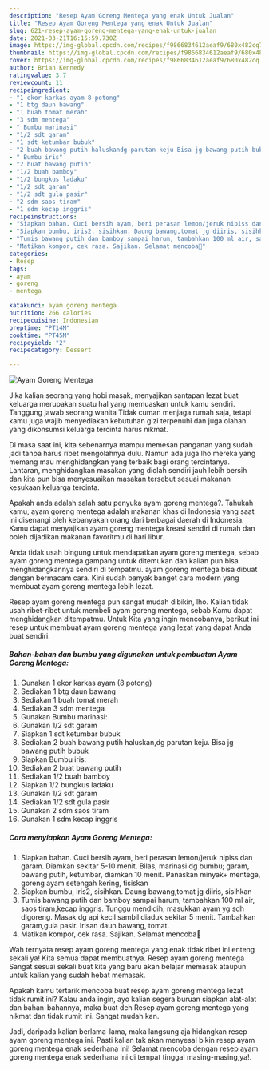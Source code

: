 ```yaml
---
description: "Resep Ayam Goreng Mentega yang enak Untuk Jualan"
title: "Resep Ayam Goreng Mentega yang enak Untuk Jualan"
slug: 621-resep-ayam-goreng-mentega-yang-enak-untuk-jualan
date: 2021-03-21T16:15:59.730Z
image: https://img-global.cpcdn.com/recipes/f9866834612aeaf9/680x482cq70/ayam-goreng-mentega-foto-resep-utama.jpg
thumbnail: https://img-global.cpcdn.com/recipes/f9866834612aeaf9/680x482cq70/ayam-goreng-mentega-foto-resep-utama.jpg
cover: https://img-global.cpcdn.com/recipes/f9866834612aeaf9/680x482cq70/ayam-goreng-mentega-foto-resep-utama.jpg
author: Brian Kennedy
ratingvalue: 3.7
reviewcount: 11
recipeingredient:
- "1 ekor karkas ayam 8 potong"
- "1 btg daun bawang"
- "1 buah tomat merah"
- "3 sdm mentega"
- " Bumbu marinasi"
- "1/2 sdt garam"
- "1 sdt ketumbar bubuk"
- "2 buah bawang putih haluskandg parutan keju Bisa jg bawang putih bubuk"
- " Bumbu iris"
- "2 buat bawang putih"
- "1/2 buah bamboy"
- "1/2 bungkus ladaku"
- "1/2 sdt garam"
- "1/2 sdt gula pasir"
- "2 sdm saos tiram"
- "1 sdm kecap inggris"
recipeinstructions:
- "Siapkan bahan. Cuci bersih ayam, beri perasan lemon/jeruk nipiss dan garam. Diamkan sekitar 5-10 menit. Bilas, marinasi dg bumbu; garam, bawang putih, ketumbar, diamkan 10 menit. Panaskan minyak+ mentega, goreng ayam setengah kering, tisiskan"
- "Siapkan bumbu, iris2, sisihkan. Daung bawang,tomat jg diiris, sisihkan"
- "Tumis bawang putih dan bamboy sampai harum, tambahkan 100 ml air, saos tiram,kecap inggris. Tunggu mendidih, masukkan ayam yg sdh digoreng. Masak dg api kecil sambil diaduk sekitar 5 menit. Tambahkan garam,gula pasir. Irisan daun bawang, tomat."
- "Matikan kompor, cek rasa. Sajikan. Selamat mencoba👏"
categories:
- Resep
tags:
- ayam
- goreng
- mentega

katakunci: ayam goreng mentega 
nutrition: 266 calories
recipecuisine: Indonesian
preptime: "PT14M"
cooktime: "PT45M"
recipeyield: "2"
recipecategory: Dessert

---
```



![Ayam Goreng Mentega](https://img-global.cpcdn.com/recipes/f9866834612aeaf9/680x482cq70/ayam-goreng-mentega-foto-resep-utama.jpg)

Jika kalian seorang yang hobi masak, menyajikan santapan lezat buat keluarga merupakan suatu hal yang memuaskan untuk kamu sendiri. Tanggung jawab seorang  wanita Tidak cuman menjaga rumah saja, tetapi kamu juga wajib menyediakan kebutuhan gizi terpenuhi dan juga olahan yang dikonsumsi keluarga tercinta harus nikmat.

Di masa  saat ini, kita sebenarnya mampu memesan panganan yang sudah jadi tanpa harus ribet mengolahnya dulu. Namun ada juga lho mereka yang memang mau menghidangkan yang terbaik bagi orang tercintanya. Lantaran, menghidangkan masakan yang diolah sendiri jauh lebih bersih dan kita pun bisa menyesuaikan masakan tersebut sesuai makanan kesukaan keluarga tercinta. 



Apakah anda adalah salah satu penyuka ayam goreng mentega?. Tahukah kamu, ayam goreng mentega adalah makanan khas di Indonesia yang saat ini disenangi oleh kebanyakan orang dari berbagai daerah di Indonesia. Kamu dapat menyajikan ayam goreng mentega kreasi sendiri di rumah dan boleh dijadikan makanan favoritmu di hari libur.

Anda tidak usah bingung untuk mendapatkan ayam goreng mentega, sebab ayam goreng mentega gampang untuk ditemukan dan kalian pun bisa menghidangkannya sendiri di tempatmu. ayam goreng mentega bisa dibuat dengan bermacam cara. Kini sudah banyak banget cara modern yang membuat ayam goreng mentega lebih lezat.

Resep ayam goreng mentega pun sangat mudah dibikin, lho. Kalian tidak usah ribet-ribet untuk membeli ayam goreng mentega, sebab Kamu dapat menghidangkan ditempatmu. Untuk Kita yang ingin mencobanya, berikut ini resep untuk membuat ayam goreng mentega yang lezat yang dapat Anda buat sendiri.

<!--inarticleads1-->

##### Bahan-bahan dan bumbu yang digunakan untuk pembuatan Ayam Goreng Mentega:

1. Gunakan 1 ekor karkas ayam (8 potong)
1. Sediakan 1 btg daun bawang
1. Sediakan 1 buah tomat merah
1. Sediakan 3 sdm mentega
1. Gunakan  Bumbu marinasi:
1. Gunakan 1/2 sdt garam
1. Siapkan 1 sdt ketumbar bubuk
1. Sediakan 2 buah bawang putih haluskan,dg parutan keju. Bisa jg bawang putih bubuk
1. Siapkan  Bumbu iris:
1. Sediakan 2 buat bawang putih
1. Sediakan 1/2 buah bamboy
1. Siapkan 1/2 bungkus ladaku
1. Gunakan 1/2 sdt garam
1. Sediakan 1/2 sdt gula pasir
1. Gunakan 2 sdm saos tiram
1. Gunakan 1 sdm kecap inggris




<!--inarticleads2-->

##### Cara menyiapkan Ayam Goreng Mentega:

1. Siapkan bahan. Cuci bersih ayam, beri perasan lemon/jeruk nipiss dan garam. Diamkan sekitar 5-10 menit. Bilas, marinasi dg bumbu; garam, bawang putih, ketumbar, diamkan 10 menit. Panaskan minyak+ mentega, goreng ayam setengah kering, tisiskan
1. Siapkan bumbu, iris2, sisihkan. Daung bawang,tomat jg diiris, sisihkan
1. Tumis bawang putih dan bamboy sampai harum, tambahkan 100 ml air, saos tiram,kecap inggris. Tunggu mendidih, masukkan ayam yg sdh digoreng. Masak dg api kecil sambil diaduk sekitar 5 menit. Tambahkan garam,gula pasir. Irisan daun bawang, tomat.
1. Matikan kompor, cek rasa. Sajikan. Selamat mencoba👏




Wah ternyata resep ayam goreng mentega yang enak tidak ribet ini enteng sekali ya! Kita semua dapat membuatnya. Resep ayam goreng mentega Sangat sesuai sekali buat kita yang baru akan belajar memasak ataupun untuk kalian yang sudah hebat memasak.

Apakah kamu tertarik mencoba buat resep ayam goreng mentega lezat tidak rumit ini? Kalau anda ingin, ayo kalian segera buruan siapkan alat-alat dan bahan-bahannya, maka buat deh Resep ayam goreng mentega yang nikmat dan tidak rumit ini. Sangat mudah kan. 

Jadi, daripada kalian berlama-lama, maka langsung aja hidangkan resep ayam goreng mentega ini. Pasti kalian tak akan menyesal bikin resep ayam goreng mentega enak sederhana ini! Selamat mencoba dengan resep ayam goreng mentega enak sederhana ini di tempat tinggal masing-masing,ya!.

